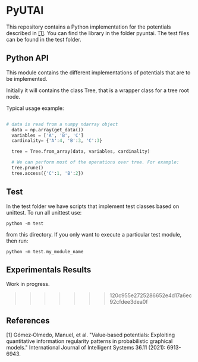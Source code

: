 # PyUTAI

This repository contains a Python implementation for the potentials described in [[1]](#1). You can find the library in the folder pyuntai. The test files can be found in the test folder.

## Python API
This module contains the different implementations of potentials that are to be
implemented. 

Initially it will contains the class Tree, that is a wrapper class for a tree root node.

Typical usage example:

```python

# data is read from a numpy ndarray object
  data = np.array(get_data())
  variables = ['A', 'B', 'C']
  cardinality= {'A':4, 'B':3, 'C':3}

  tree = Tree.from_array(data, variables, cardinality)

  # We can perform most of the operations over tree. For example:
  tree.prune()
  tree.access({'C':1, 'B':2})
```

## Test

In the test folder we have scripts that implement test classes based on unittest. To run all unittest use:

```
python -m test
```

from this directory. If you only want to execute a particular test module, then run:

```
python -m test.my_module_name
```

## Experimentals Results
Work in progress.
>>>>>>> 120c955e2725286652e4d17a6ec92cfdee3dea0f


## References
<a id="1">[1]</a>  Gómez‐Olmedo, Manuel, et al. "Value‐based potentials: Exploiting quantitative information regularity patterns in probabilistic graphical models." International Journal of Intelligent Systems 36.11 (2021): 6913-6943.
